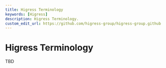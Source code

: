 ```yaml
---
title: Higress Terminology
keywords: [Higress]
description: Higress Terminology.
custom_edit_url: https://github.com/higress-group/higress-group.github.io/blob/main/i18n/zh-cn/docusaurus-plugin-content-docs/current/overview/terminology.md
---
```


# Higress Terminology
TBD